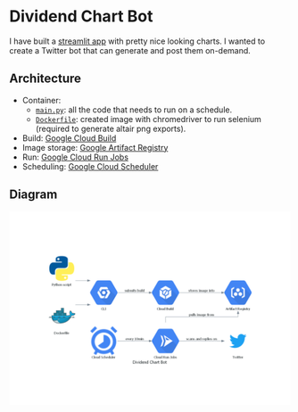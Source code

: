 # Dividend Chart Bot

I have built a [streamlit app](https://hugolmn-finance-tools-finance-tools-qw1pw5.streamlitapp.com/Dividends) with pretty nice looking charts. I wanted to create a Twitter bot that can generate and post them on-demand.

## Architecture
- Container:
    - [`main.py`](/main.py): all the code that needs to run on a schedule.
    - [`Dockerfile`](/Dockerfile): created image with chromedriver to run selenium (required to generate altair png exports).
- Build: [Google Cloud Build](https://cloud.google.com/build)
- Image storage: [Google Artifact Registry](https://cloud.google.com/artifact-registry)
- Run: [Google Cloud Run Jobs](https://cloud.google.com/run)
- Scheduling: [Google Cloud Scheduler](https://cloud.google.com/scheduler)

## Diagram
![](/docs/dividend_chart_bot.png)